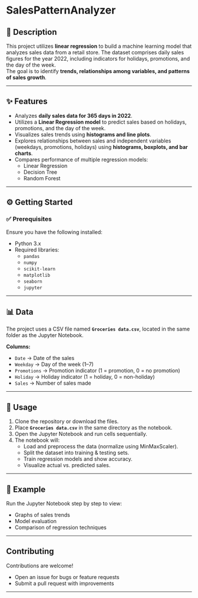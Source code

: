 # SalesPatternAnalyzer

## 📌 Description

This project utilizes **linear regression** to build a machine learning model that analyzes sales data from a retail store. The dataset comprises daily sales figures for the year 2022, including indicators for holidays, promotions, and the day of the week.  
The goal is to identify **trends, relationships among variables, and patterns of sales growth**.

---

## ✨ Features

- Analyzes **daily sales data for 365 days in 2022**.
- Utilizes a **Linear Regression model** to predict sales based on holidays, promotions, and the day of the week.
- Visualizes sales trends using **histograms and line plots**.
- Explores relationships between sales and independent variables (weekdays, promotions, holidays) using **histograms, boxplots, and bar charts**.
- Compares performance of multiple regression models:
  - Linear Regression
  - Decision Tree
  - Random Forest

---

## ⚙️ Getting Started

### ✅ Prerequisites

Ensure you have the following installed:

- Python 3.x
- Required libraries:
  - `pandas`
  - `numpy`
  - `scikit-learn`
  - `matplotlib`
  - `seaborn`
  - `jupyter`

---

## 📊 Data

The project uses a CSV file named **`Groceries data.csv`**, located in the same folder as the Jupyter Notebook.

**Columns:**

- `Date` → Date of the sales
- `Weekday` → Day of the week (1–7)
- `Promotions` → Promotion indicator (1 = promotion, 0 = no promotion)
- `Holiday` → Holiday indicator (1 = holiday, 0 = non-holiday)
- `Sales` → Number of sales made

---

## 🚀 Usage

1. Clone the repository or download the files.
2. Place **`Groceries data.csv`** in the same directory as the notebook.
3. Open the Jupyter Notebook and run cells sequentially.
4. The notebook will:
   - Load and preprocess the data (normalize using MinMaxScaler).
   - Split the dataset into training & testing sets.
   - Train regression models and show accuracy.
   - Visualize actual vs. predicted sales.

---

## 📌 Example

Run the Jupyter Notebook step by step to view:

- Graphs of sales trends
- Model evaluation
- Comparison of regression techniques

---

## Contributing

Contributions are welcome!

- Open an issue for bugs or feature requests
- Submit a pull request with improvements

---
